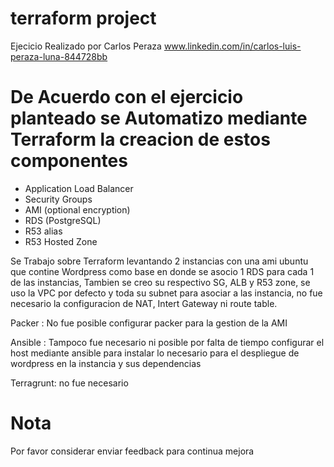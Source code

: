 # terraform project


Ejecicio Realizado por Carlos Peraza 
www.linkedin.com/in/carlos-luis-peraza-luna-844728bb


# De Acuerdo con el ejercicio planteado se Automatizo mediante Terraform la creacion de estos componentes

- Application Load Balancer
- Security Groups
- AMI (optional encryption)
- RDS (PostgreSQL)
- R53 alias
- R53 Hosted Zone


Se Trabajo sobre Terraform levantando 2 instancias con una ami ubuntu que contine Wordpress como base en donde se asocio
1 RDS para cada 1 de las instancias, Tambien se creo su respectivo SG, ALB y R53 zone, se uso la VPC por defecto y toda su subnet
para asociar a las instancia, no fue necesario la configuracion de NAT, Intert Gateway ni route table.



 Packer : No fue posible configurar packer para la gestion de la AMI

 Ansible : Tampoco fue necesario ni posible por falta de tiempo configurar el host mediante ansible para instalar  lo necesario para el despliegue de wordpress en la instancia y sus dependencias

 Terragrunt:  no fue necesario


# Nota
Por favor considerar enviar feedback para continua mejora

